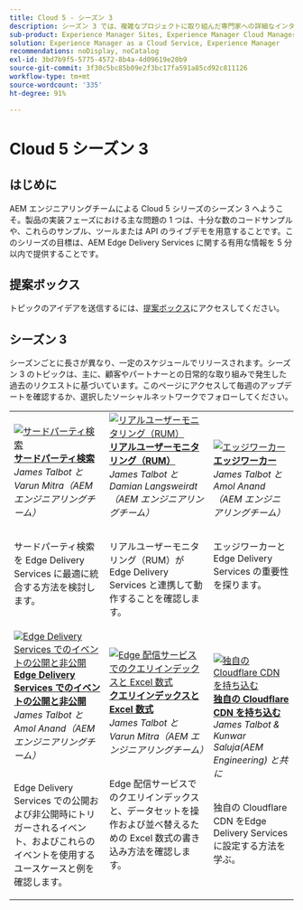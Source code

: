 ```yaml
---
title: Cloud 5 - シーズン 3
description: シーズン 3 では、複雑なプロジェクトに取り組んだ専門家への詳細なインタビューを通じて、AEM Edge Delivery Services について学習します。
sub-product: Experience Manager Sites, Experience Manager Cloud Manager, Experience Manager Assets
solution: Experience Manager as a Cloud Service, Experience Manager
recommendations: noDisplay, noCatalog
exl-id: 3bd7b9f5-5775-4572-8b4a-4d09619e20b9
source-git-commit: 3f30c5bc85b09e2f3bc17fa591a85cd92c811126
workflow-type: tm+mt
source-wordcount: '335'
ht-degree: 91%

---
```


# Cloud 5 シーズン 3

## はじめに

AEM エンジニアリングチームによる Cloud 5 シリーズのシーズン 3 へようこそ。製品の実装フェーズにおける主な問題の 1 つは、十分な数のコードサンプルや、これらのサンプル、ツールまたは API のライブデモを用意することです。このシリーズの目標は、AEM Edge Delivery Services に関する有用な情報を 5 分以内で提供することです。

## 提案ボックス

トピックのアイデアを送信するには、[提案ボックス](https://forms.office.com/r/74P5Xz4UH0)にアクセスしてください。

## シーズン 3

シーズンごとに長さが異なり、一定のスケジュールでリリースされます。シーズン 3 のトピックは、主に、顧客やパートナーとの日常的な取り組みで発生した過去のリクエストに基づいています。このページにアクセスして毎週のアップデートを確認するか、選択したソーシャルネットワークでフォローしてください。

<table>
    <tr>
        <td>
            <a href="./season-3/cloud5-3rd-party-search.md">
                <img alt="サードパーティ検索" src="https://video.tv.adobe.com/v/3427040?format=jpeg"/>
            </a>
            <div>
                <a href="./season-3/cloud5-3rd-party-search.md">
                <strong>サードパーティ検索</strong></a>        
                <br/><em>James Talbot と Varun Mitra（AEM エンジニアリングチーム）</em>
            </div>
            <p>
                <br/>
                サードパーティ検索を Edge Delivery Services に最適に統合する方法を検討します。
            </p>
        </td>   
        <td>
            <a href="./season-3/cloud5-rum.md">
                <img alt="リアルユーザーモニタリング（RUM）" src="https://video.tv.adobe.com/v/3427495?format=jpeg"/>
            </a>
            <div>
                <a href="./season-3/cloud5-rum.md">
                <strong>リアルユーザーモニタリング（RUM）</strong></a>        
                <br/><em>James Talbot と Damian Langsweirdt（AEM エンジニアリングチーム）</em>
            </div>
            <p>
                <br/>
                リアルユーザーモニタリング（RUM）が Edge Delivery Services と連携して動作することを確認します。
            </p>
        </td>   
        <td>
            <a href="./season-3/cloud5-edge-workers.md">
                <img alt="エッジワーカー" src="https://video.tv.adobe.com/v/3427589?format=jpeg"/>
            </a>
            <div>
                <a href="./season-3/cloud5-edge-workers.md">
                <strong>エッジワーカー</strong></a>        
                <br/><em>James Talbot と Amol Anand（AEM エンジニアリングチーム）</em>
            </div>
            <p>
                <br/>
                エッジワーカーと Edge Delivery Services の重要性を探ります。
            </p>
        </td>   
    </tr>
    <tr>
        <td>
            <a href="./season-3/cloud5-publish-events.md">
                <img alt="Edge Delivery Services でのイベントの公開と非公開" src="https://video.tv.adobe.com/v/3427681?format=jpeg"/>
            </a>
            <div>
                <a href="./season-3/cloud5-publish-events.md">
                <strong>Edge Delivery Services でのイベントの公開と非公開</strong></a>        
                <br/><em>James Talbot と Amol Anand（AEM エンジニアリングチーム）</em>
            </div>
            <p>
                <br/>
                Edge Delivery Services での公開および非公開時にトリガーされるイベント、およびこれらのイベントを使用するユースケースと例を確認します。
            </p>
        </td>  
        <td>
            <a href="./season-3/cloud5-query-indexes.md">
                <img alt="Edge 配信サービスでのクエリインデックスと Excel 数式" src="https://video.tv.adobe.com/v/3427787?format=jpeg"/>
            </a>
            <div>
                <a href="./season-3/cloud5-query-indexes.md">
                <strong>クエリインデックスと Excel 数式 </strong></a>        
                <br/><em>James Talbot と Varun Mitra（AEM エンジニアリングチーム）</em>
            </div>
            <p>
                <br/>
               Edge 配信サービスでのクエリインデックスと、データセットを操作および並べ替えるための Excel 数式の書き込み方法を確認します。
            </p>
        </td>  
        <td>
            <a href="./season-3/cloud5-byo-cloudflare-cdn.md">
                <img alt="独自の Cloudflare CDN を持ち込む" src="https://video.tv.adobe.com/v/3428100?format=jpeg"/>
            </a>
            <div>
                <a href="./season-3/cloud5-byo-cloudflare-cdn.md">
                <strong>独自の Cloudflare CDN を持ち込む</strong></a>        
                <br/><em>James Talbot &amp; Kunwar Saluja(AEM Engineering) と共に</em>
            </div>
            <p>
                <br/>
                独自の Cloudflare CDN をEdge Delivery Servicesに設定する方法を学ぶ。
            </p>
        </td>           
    </tr>  
</table>
